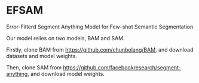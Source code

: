 # EFSAM
Error-Filterd Segment Anything Model for Few-shot Semantic Segmentation

Our model relies on two models, BAM and SAM.

Firstly, clone BAM from https://github.com/chunbolang/BAM, and download datasets and model weights.

Then, clone SAM from https://github.com/facebookresearch/segment-anything, and download model weights.
